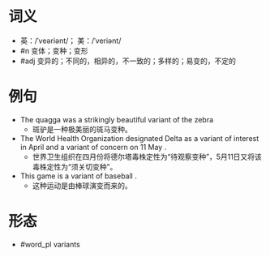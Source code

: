 # 词义
- 英：/ˈveəriənt/； 美：/ˈveriənt/
- #n 变体；变种；变形
- #adj 变异的；不同的，相异的，不一致的；多样的；易变的，不定的
# 例句
- The quagga was a strikingly beautiful variant of the zebra
	- 斑驴是一种极美丽的斑马变种。
- The World Health Organization designated Delta as a variant of interest in April and a variant of concern on 11 May .
	- 世界卫生组织在四月份将德尔塔毒株定性为“待观察变种”，5月11日又将该毒株定性为“须关切变种”。
- This game is a variant of baseball .
	- 这种运动是由棒球演变而来的。
# 形态
- #word_pl variants
